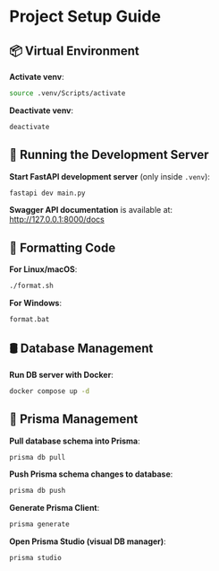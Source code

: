 # Project Setup Guide

## 📦 Virtual Environment

**Activate venv**:

```bash
source .venv/Scripts/activate
```

**Deactivate venv**:

```bash
deactivate
```

## 🚀 Running the Development Server

**Start FastAPI development server** (only inside `.venv`):

```bash
fastapi dev main.py
```

**Swagger API documentation** is available at:  
http://127.0.0.1:8000/docs

## 🎨 Formatting Code

**For Linux/macOS**:

```bash
./format.sh
```

**For Windows**:

```bash
format.bat
```

## 🛢️ Database Management

**Run DB server with Docker**:

```bash
docker compose up -d
```

## 🔧 Prisma Management

**Pull database schema into Prisma**:

```bash
prisma db pull
```

**Push Prisma schema changes to database**:

```bash
prisma db push
```

**Generate Prisma Client**:

```bash
prisma generate
```

**Open Prisma Studio (visual DB manager)**:

```bash
prisma studio
```
